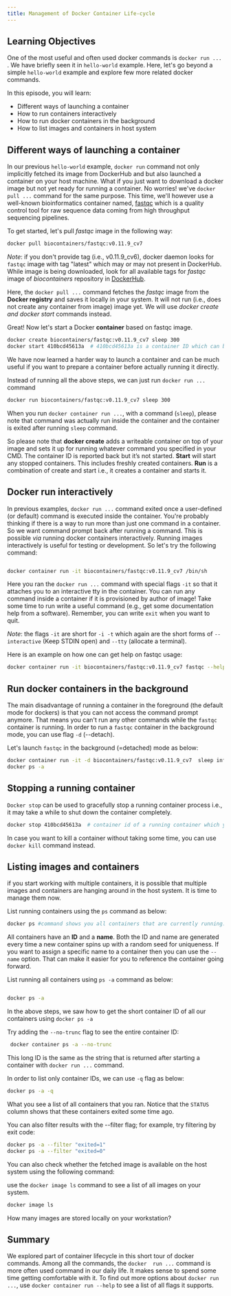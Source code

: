 ```yaml
---
title: Management of Docker Container Life-cycle
---
```

## Learning Objectives
One of the most useful and often used docker commands is `docker run ...` . We have briefly seen it in `hello-world` example. Here, let's go beyond a simple `hello-world` example and explore few more related docker commands.

In this episode, you will learn: 
- Different ways of launching a container
- How to run containers interactively
- How to run docker containers in the background
- How to list images and containers in host system

## Different ways of launching a container

In our previous `hello-world` example, `docker run` command not only implicitly fetched its image from DockerHub and but also launched a container on your host machine. What if you just want to download a docker image but not yet ready for running a container. No worries! we've `docker pull ...` command for the same purpose. This time, we'll however  use a well-known bioinformatics container named, [fastqc](https://hub.docker.com/r/biocontainers/fastqc) which is a  quality control tool for raw sequence data coming from high throughput sequencing pipelines.

To get started, let's pull *fastqc* image in the following way:

```bash
docker pull biocontainers/fastqc:v0.11.9_cv7   
```
*Note*: if you don't provide tag (i.e., v0.11.9_cv6), docker daemon looks for `fastqc` image with tag "latest" which may or may not present in DockerHub. While image is being downloaded, look for all available tags for *fastqc* image of *biocontainers* repository in [DockerHub](https://hub.docker.com/).

Here, the `docker pull ...` command fetches the *fastqc* image from the **Docker registry** and saves it locally in your system. It will not run (i.e., does not create any container from image) image yet. We will use *docker create and docker start* commands instead.

Great! Now let's start a Docker **container** based on fastqc image.

```bash
docker create biocontainers/fastqc:v0.11.9_cv7 sleep 300
docker start 410bcd45613a  # 410bcd45613a is a container ID which can be found by using *docker ps* command 
```

We have now learned a harder way to launch a container and can be much useful if you want to prepare a container before actually running it directly.

Instead of running all the above steps, we can just run  `docker run ...` command 

```bash
docker run biocontainers/fastqc:v0.11.9_cv7 sleep 300
```

When you run `docker container run ...`, with a command (`sleep`), please note that command was actually run inside the container and the container is exited after running `sleep` command.

So please note that **docker create** adds a writeable container on top of your image and sets it up for running whatever command you specified in your CMD. The container ID is reported back but it’s not started. **Start** will start any stopped containers. This includes freshly created containers. **Run** is a combination of create and start i.e., it creates a container and starts it.

## Docker run interactively

In previous examples, `docker run ...` command exited once a user-defined (or default) command is executed inside the container. You're probably thinking if there is a way to run more than just one command in a container. So we want command prompt back after running a command. This is possible *via* running docker containers interactively. Running images interactively is useful for testing or development. So let's try the following command:

```bash

docker container run -it biocontainers/fastqc:v0.11.9_cv7 /bin/sh

```
Here you ran the  `docker run ...` command with special flags `-it` so that it attaches you to an interactive tty in the container. You can run any command inside a container if it is provisioned by author of image! Take some time to run write a useful command (e.g., get some documentation help from a software). Remember, you can write `exit` when you want to quit.

*Note*: the flags `-it` are short for `-i -t` which again are the short forms of `--interactive` (Keep STDIN open) and  `--tty` (allocate a terminal).

Here is an example on how one can get help on fastqc usage:

```bash
docker container run -it biocontainers/fastqc:v0.11.9_cv7 fastqc --help
```


## Run docker containers in the background

The main disadvantage of running a container in the foreground (the default mode for dockers) is that you can not access the command prompt anymore. That means you can't run any other commands while the `fastqc` container is running. In order to run a `fastqc` container in the background mode, you can use flag `-d` (--detach).

Let's launch `fastqc` in the background (=detached) mode as below:

```bash
docker container run -it -d biocontainers/fastqc:v0.11.9_cv7  sleep inf
docker ps -a
````
## Stopping a running container

`Docker stop` can be used to gracefully stop a running container process i.e., it may take a while to shut down the container completely. 

```bash 
docker stop 410bcd45613a  # container id of a running container which you can check by issuing `docker ps` command 
```

In case you want to kill a container without taking some time, you can  use `docker kill` command instead. 

## Listing images and containers

if you start working with multiple containers, it is possible that multiple images and containers are hanging around in the host system. It is time to manage them now.

List running containers using the `ps` command as below:

```bash
docker ps #command shows you all containers that are currently running.
```
All containers have an **ID** and a **name**. Both the ID and name are generated every time a new container spins up with a random seed for uniqueness. If you want to assign a specific name to a container then you can use the `--name` option. That can make it easier for you to reference the container going forward.

List running all containers using `ps -a` command as below:

```bash

docker ps -a  

```
In the above steps, we saw how to get the short container ID of all our containers using `docker ps -a`

Try adding the `--no-trunc` flag to see the entire container ID:

```bash
 docker container ps -a --no-trunc
```
This long ID is the same as the string that is returned after starting a container with `docker run ...` command.

In order to list only container IDs, we can use `-q` flag as below:

```bash
docker ps -a -q
```
What you see  a list of all containers that you ran. Notice that the `STATUS` column shows that these containers exited some time ago.

You can also filter results with the --filter flag; for example, try filtering by exit code:
```bash
docker ps -a --filter "exited=1"
docker ps -a --filter "exited=0"

```

You can also check whether the fetched image is available on the host system using the following command:

use the `docker image ls` command to see a list of all images on your system.

```bash
docker image ls

```
How many images are stored locally on your workstation?

##  Summary

We explored part of container lifecycle in this short tour of docker commands. Among all the commands, the `docker  run ...` command is more often used command in our daily life. It makes sense to spend some time getting comfortable with it. To find out more options about `docker run ...`, use `docker container run --help` to see a list of all flags it supports.
